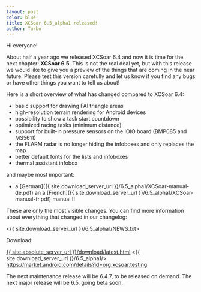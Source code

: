 ```yaml
---
layout: post
color: blue
title: XCSoar 6.5_alpha1 released!
author: Turbo
---
```

Hi everyone!

About half a year ago we released XCSoar 6.4 and now it is time for the next
chapter: **XCSoar 6.5**. This is not the real deal yet, but with this release we
would like to give you a preview of the things that are coming in the near
future. Please test this version carefully and let us know if you find any bugs
or have other things you want to tell us about!

Here is a short overview of what has changed compared to XCSoar 6.4:

* basic support for drawing FAI triangle areas
* high-resolution terrain rendering for Android devices
* possibility to show a task start countdown
* optimized racing tasks (minimum distance)
* support for built-in pressure sensors on the IOIO board (BMP085 and MS5611)
* the FLARM radar is no longer hiding the infoboxes and only replaces the map
* better default fonts for the lists and infoboxes
* thermal assistant infobox

and maybe most important:

* a [German]({{ site.download_server_url }}/6.5_alpha1/XCSoar-manual-de.pdf) an
a [French]({{ site.download_server_url }}/6.5_alpha1/XCSoar-manual-fr.pdf)
manual !!

These are only the most visible changes. You can find more information about
everything that changed in our changelog:

 <{{ site.download_server_url }}/6.5_alpha1/NEWS.txt>

Download:

 [{{ site.absolute_server_url }}/download/latest.html](/download/latest.html)
 <{{ site.download_server_url }}/6.5_alpha1/>
 <https://market.android.com/details?id=org.xcsoar.testing>

The next maintenance release will be 6.4.7, to be released on demand.
The next major release will be 6.5, going beta soon.

